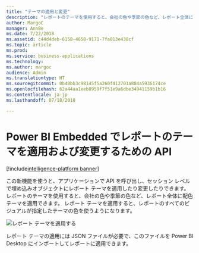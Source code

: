 ```yaml
---
title: "テーマの適用と変更"
description: "レポートのテーマを使用すると、会社の色や季節の色など、レポート全体に配色テーマを適用できます。"
author: MargoC
manager: AnnBe
ms.date: 7/22/2018
ms.assetid: c44d4deb-6158-4658-9171-7fa813e438cf
ms.topic: article
ms.prod: 
ms.service: business-applications
ms.technology: 
ms.author: margoc
audience: Admin
ms.translationtype: HT
ms.sourcegitcommit: 0b40bb3c98145f5a260f412701a884a5936174ce
ms.openlocfilehash: 62a44aa1eeb8959f7f51e9a6dbe34941159b1b16
ms.contentlocale: ja-jp
ms.lasthandoff: 07/18/2018

---
```

# <a name="api-to-apply-and-change-report-themes-in-power-bi-embedded"></a>Power BI Embedded でレポートのテーマを適用および変更するための API

[!include[intelligence-platform banner](../../includes/intelligence-platform.md)]




この新機能を使うと、アプリケーションで API を呼び出し、セッション レベルで埋め込みオブジェクトにレポート テーマを適用したり変更したりできます。 レポートのテーマを使用すると、会社の色や季節の色など、レポート全体に配色テーマを適用できます。 レポート テーマを適用すると、レポートのすべてのビジュアルが指定したテーマの色を使うようになります。

![](media/apply-change-themes-1.png "レポート テーマを適用する")
<!-- picture -->


レポート テーマの適用には JSON ファイルが必要で、このファイルを Power BI Desktop にインポートしてレポートに適用できます。 

